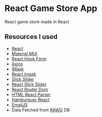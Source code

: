 # React Game Store App

React game store made in React 


## Resources I used
 - [React](https://reactjs.org)
 - [Material MUI](https://mui.com/)
 - [React Hook Form](https://react-hook-form.com)
 - [Axios](https://axios-http.com)
 - [IMask](https://imask.js.org)
 - [ React Imask](https://www.npmjs.com/package/react-imask)
 - [ Slick Slider](https://www.npmjs.com/package/slick-slider)
 - [ React Slick Slider](https://www.npmjs.com/package/react-slick-slider)
 - [ React Router Dom](https://www.npmjs.com/package/react-router-dom)
 - [HTML React Parser](https://www.npmjs.com/package/html-react-parser)
 - [Hamburguer React](https://hamburger-react.netlify.app/)
 - [EmailJS](https://www.emailjs.com)
 - Data Fetched from [RAWG](https://rawg.io/apidocs) DB
